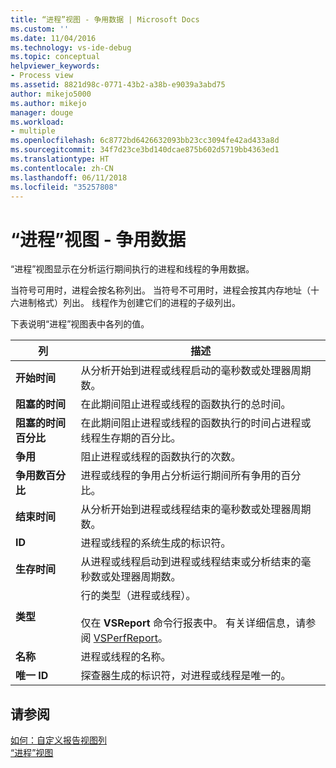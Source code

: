 ```yaml
---
title: “进程”视图 - 争用数据 | Microsoft Docs
ms.custom: ''
ms.date: 11/04/2016
ms.technology: vs-ide-debug
ms.topic: conceptual
helpviewer_keywords:
- Process view
ms.assetid: 8821d98c-0771-43b2-a38b-e9039a3abd75
author: mikejo5000
ms.author: mikejo
manager: douge
ms.workload:
- multiple
ms.openlocfilehash: 6c8772bd6426632093bb23cc3094fe42ad433a8d
ms.sourcegitcommit: 34f7d23ce3bd140dcae875b602d5719bb4363ed1
ms.translationtype: HT
ms.contentlocale: zh-CN
ms.lasthandoff: 06/11/2018
ms.locfileid: "35257808"
---
```

# <a name="process-view---contention-data"></a>“进程”视图 - 争用数据
“进程”视图显示在分析运行期间执行的进程和线程的争用数据。  
  
 当符号可用时，进程会按名称列出。 当符号不可用时，进程会按其内存地址（十六进制格式）列出。 线程作为创建它们的进程的子级列出。  
  
 下表说明“进程”视图表中各列的值。  
  
|列|描述|  
|------------|-----------------|  
|**开始时间**|从分析开始到进程或线程启动的毫秒数或处理器周期数。|  
|**阻塞的时间**|在此期间阻止进程或线程的函数执行的总时间。|  
|**阻塞的时间百分比**|在此期间阻止进程或线程的函数执行的时间占进程或线程生存期的百分比。|  
|**争用**|阻止进程或线程的函数执行的次数。|  
|**争用数百分比**|进程或线程的争用占分析运行期间所有争用的百分比。|  
|**结束时间**|从分析开始到进程或线程结束的毫秒数或处理器周期数。|  
|**ID**|进程或线程的系统生成的标识符。|  
|**生存时间**|从进程或线程启动到进程或线程结束或分析结束的毫秒数或处理器周期数。|  
|**类型**|行的类型（进程或线程）。<br /><br /> 仅在 **VSReport** 命令行报表中。 有关详细信息，请参阅 [VSPerfReport](../profiling/vsperfreport.md)。|  
|**名称**|进程或线程的名称。|  
|**唯一 ID**|探查器生成的标识符，对进程或线程是唯一的。|  
  
## <a name="see-also"></a>请参阅  
 [如何：自定义报告视图列](../profiling/how-to-customize-report-view-columns.md)   
 [“进程”视图](../profiling/process-view.md)